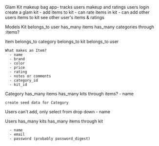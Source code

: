 Glam Kit
  makeup bag app- tracks users makeup and ratings
  users login
    create a glam kit
      - add items to kit
      - can rate items in kit
      - can add other users items to kit
    see other user's items & ratings

Models
  Kit
    belongs_to user
    has_many items
    has_many categories through :items?


  Item
    belongs_to category
    belongs_to kit
    belongs_to user

    What makes an Item?
      - name
      - brand
      - color
      - price
      - rating
      - notes or comments  
      - category_id
      - kit_id

  Category
    has_many items
    has_many kits through items?
      - name

    create seed data for Category

  Users can't add, only select from drop down
      - name

  Users
    has_many kits
    has_many items through kit

      - name
      - email
      - password (probably password_digest)
